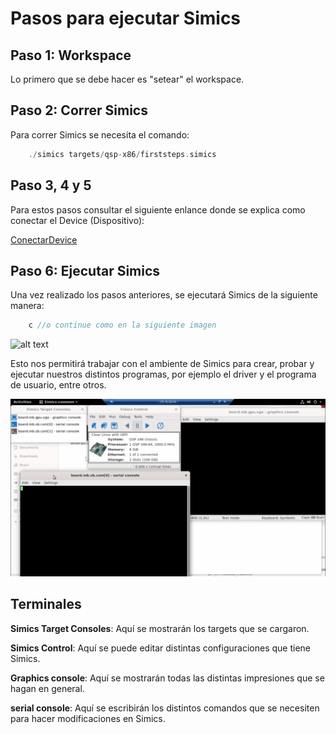 # Pasos para ejecutar Simics
## Paso 1: Workspace

Lo primero que se debe hacer es "setear" el workspace.

## Paso 2: Correr Simics

Para correr Simics se necesita el comando:

``` C
    ./simics targets/qsp-x86/firststeps.simics
```

## Paso 3, 4 y 5

Para estos pasos consultar el siguiente enlance donde se explica como conectar el Device (Dispositivo):

[ConectarDevice](https://github.com/ECCIUCRLQ/simics/blob/main/ConectarDevice.png)

## Paso 6: Ejecutar Simics

Una vez realizado los pasos anteriores, se ejecutará Simics de la siguiente manera:

```C
    c //o continue como en la siguiente imagen
```

![alt text](https://github.com/ECCIUCRLQ/simics/blob/main/ejecutar_simics/Ejecucci%C3%B3n%20de%20Simics.png)

Esto nos permitirá trabajar con el ambiente de Simics para crear, probar y ejecutar nuestros distintos programas, por ejemplo el driver y el programa de usuario, entre otros.

![alt text](https://github.com/ECCIUCRLQ/simics/blob/main/ejecutar_simics/Terminales%20Simics.png)

## Terminales

**Simics Target Consoles**: Aquí se mostrarán los targets que se cargaron.

**Simics Control**: Aquí se puede editar distintas configuraciones que tiene Simics.

**Graphics console**: Aquí se mostrarán todas las distintas impresiones que se hagan en general.

**serial console**: Aquí se escribirán los distintos comandos que se necesiten para hacer modificaciones en Simics.


